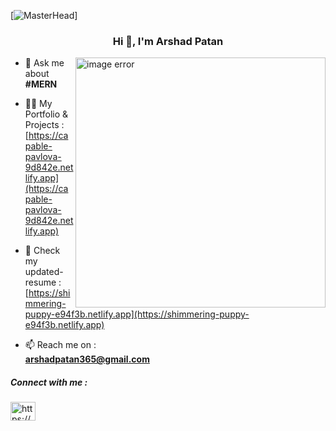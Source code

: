 [![MasterHead](https://camo.githubusercontent.com/2619e5a9ead82dd13149cb33aeae4dd13e9969607c61eac3ac78fa34d6f5a609/687474703a2f2f70726f70756c736976652e696e2f6173736574732f696d672f736572766963652d69636f6e2f7765622e676966)]
<h3 align="center">Hi 👋, I'm Arshad Patan</h3>
<img align = "right" alt="image error" width="400" src ="https://www.fegno.com/wp-content/uploads/2022/03/web-development-company-in-kochi.gif">

- 💬 Ask me about **#MERN**
  
- 👨‍💻 My Portfolio & Projects :  <br> [https://capable-pavlova-9d842e.netlify.app](https://capable-pavlova-9d842e.netlify.app)

- 📝 Check my updated-resume :  <br> [https://shimmering-puppy-e94f3b.netlify.app](https://shimmering-puppy-e94f3b.netlify.app)

- 📫 Reach me on : <br> **arshadpatan365@gmail.com**

<h5 align="left">Connect with me :</h5>
<p align="left">
<a href="https://linkedin.com/in/https://www.linkedin.com/in/arshad-patan?lipi=urn%3ali%3apage%3ad_flagship3_profile_view_base_contact_details%3b3l%2fbzkf1t%2b6dpa2plvdsta%3d%3d" target="blank"><img align="center" src="https://raw.githubusercontent.com/rahuldkjain/github-profile-readme-generator/master/src/images/icons/Social/linked-in-alt.svg" alt="https://www.linkedin.com/in/arshad-patan?lipi=urn%3ali%3apage%3ad_flagship3_profile_view_base_contact_details%3b3l%2fbzkf1t%2b6dpa2plvdsta%3d%3d" height="30" width="40" /></a>
</p>

